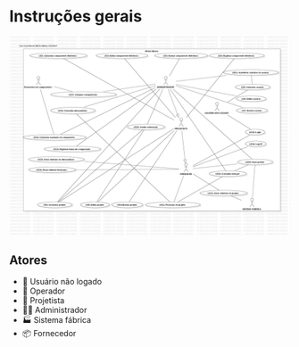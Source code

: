 # Instruções gerais
![Diagrama de casos de uso do _software_ "Minha fábrica"](diagrama-de-casos-de-uso.png)
## Atores
- 👤 Usuário não logado
- 👷 Operador
- 📐 Projetista
- 👨‍💼 Administrador
- 🏭 Sistema fábrica
- 📦 Fornecedor
